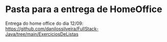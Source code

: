 # Pasta para a entrega de HomeOffice 
Entrega do home office do dia 12/09: https://github.com/danilossilveira/FullStack-Java/tree/main/ExerciciosDeListas
